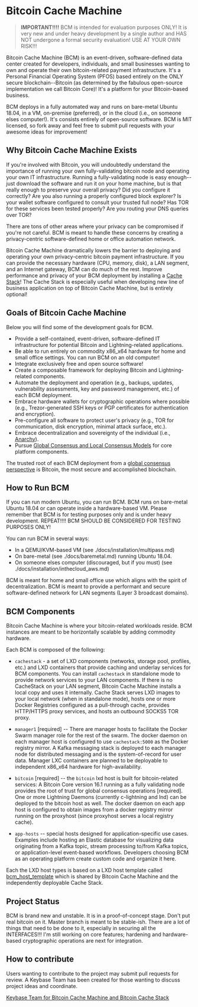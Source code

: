 
# Bitcoin Cache Machine

> **IMPORTANT!!!!**
> BCM is intended for evaluation purposes ONLY!
> It is very new and under heavy development by a single
> author and HAS NOT undergone a formal security evaluation!
> USE AT YOUR OWN RISK!!!

Bitcoin Cache Machine (BCM) is an event-driven, software-defined data center created for developers, individuals, and small businesses wanting to own and operate their own bitcoin-related payment infrastructure. It's a Personal Financial Operating System (PFOS) based entirely on the ONLY secure blockchain--Bitcoin (as determined by the fabulous open-source implementation we call Bitcoin Core)! It's a platform for your Bitcoin-based business.

BCM deploys in a fully automated way and runs on bare-metal Ubuntu 18.04, in a VM, on-premise (preferred), or in the cloud (i.e., on someone elses computer!). It's consists entirely of open-source software. BCM is MIT licensed, so fork away and feel free to submit pull requests with your awesome ideas for improvement!

## Why Bitcoin Cache Machine Exists

If you're involved with Bitcoin, you will undoubtedly understand the importance of running your own fully-validating bitcoin node and operating your own IT infrastructure. Running a fully-validating node is easy enough--just download the software and run it on your home machine, but is that really enough to preserve your overall privacy? Did you configure it correctly? Are you also running a properly configured block explorer? Is your wallet software configured to consult your trusted full node? Has TOR for these services been tested properly? Are you routing your DNS queries over TOR?

There are tons of other areas where your privacy can be compromised if you're not careful. BCM is meant to handle these concerns by creating a privacy-centric software-defined home or office automation network.

Bitcoin Cache Machine dramatically lowers the barrier to deploying and operating your own privacy-centric bitcoin payment infrastructure. If you can provide the necessary hardware (CPU, memory, disk), a LAN segment, and an Internet gateway, BCM can do much of the rest. Improve performance and privacy of your BCM deployment by installing a [Cache Stack](https://github.com/farscapian/bcm_cachestack)! The Cache Stack is especially useful when developing new line of business application on top of Bitcoin Cache Machine, but is entirely optional!

## Goals of Bitcoin Cache Machine

Below you will find some of the development goals for BCM.

* Provide a self-contained, event-driven, software-defined IT infrastructure for potential Bitcoin and Lightning-related applications.
* Be able to run entirely on commodity x86_x64 hardware for home and small office settings. You can run BCM on an old computer!
* Integrate exclusively free and open source software!
* Create a composable framework for deploying Bitcoin and Lightning-related components.
* Automate the deployment and operation (e.g., backups, updates, vulnerability assessments, key and password management, etc.) of each BCM deployment.
* Embrace hardware wallets for cryptographic operations where possible (e.g., Trezor-generated SSH keys or PGP certificates for authentication and encryption).
* Pre-configure all software to protect user's privacy (e.g., TOR for communication, disk encryption, minimal attack surface, etc.).
* Embrace decentralization and sovereignty of the individual (i.e., [Anarchy](https://en.wikipedia.org/wiki/Anarchy)).
* Pursue [Global Consensus and Local Consensus Models](https://twitter.com/SarahJamieLewis/status/1016832509709914112) for core platform components.

The trusted root of each BCM deployment from a [global consensus perspective](https://fieldnotes.resistant.tech/dags-and-decentralization/) is Bitcoin, the most secure and accomplished blockchain.

## How to Run BCM

If you can run modern Ubuntu, you can run BCM. BCM runs on bare-metal Ubuntu 18.04 or can operate inside a hardware-based VM. Please remember that BCM is for testing purposes only and is under heavy development. REPEAT!!!! BCM SHOULD BE CONSIDERED FOR TESTING PURPOSES ONLY!

You can run BCM in several ways:

* In a QEMU/KVM-based VM (see ./docs/installation/multipass.md)
* On bare-metal (see ./docs/baremetal.md) running Ubuntu 18.04.
* On someone elses computer (discouraged, but if you must) (see ./docs/installation/inthecloud_aws.md)

BCM is meant for home and small office use which aligns with the spirit of decentralization. BCM is meant to provide a performant and secure software-defined network for LAN segments (Layer 3 broadcast domains).

## BCM Components

Bitcoin Cache Machine is where your bitcoin-related workloads reside. BCM instances are meant to be horizontally scalable by adding commodity hardware. 

Each BCM is composed of the following:

* `cachestack` - a set of LXD components (networks, storage pool, profiles, etc.) and LXD containers that provide caching and underlay services for BCM components. You can install `cachestack` in standalone mode to provide network services to your LAN components. If there is no CacheStack on your LAN segment, Bitcoin Cache Machine installs a local copy and uses it internally. Cache Stack serves LXD images to your local network (when in standalone mode), hosts one or more Docker Registries configured as a pull-through cache, provides HTTP/HTTPS proxy services, and hosts an outbound SOCKS5 TOR proxy.

* `manager1` [required] -- There are manager hosts to facilitate the Docker Swarm manager role for the rest of the swarm. The docker daemon on each manager host is configured to use `cachestack:5000` as the Docker registry mirror. A Kafka messaging stack is deployed to each manager node for distributed messaging and is the system-of-record for user data. Manager LXC containers are planned to be deployable to independent x86_x64 hardware for high-availability.

* `bitcoin` [required] -- the `bitcoin` lxd host is built for bitcoin-related services: A Bitcoin Core version 16.1 running as a fully validating node provides the root of trust for global consensus operations [required]. One or more Lightning Daemons (currently c-lightning and lnd) can be deployed to the bitcoin host as well. The docker daemon on each app host is configured to obtain images from a docker registry mirror running on the proxyhost (since proxyhost serves a local registry cache).

* `app-hosts` -- special hosts designed for application-specific use cases. Examples include hosting an Elastic database for visualizing data originating from a Kafka topic, stream processing to/from Kafka topics, or application-level event-based workflows. Developers choosing BCM as an operating platform create custom code and organize it here.

Each the LXD host types is based on a LXD host template called [bcm_host_template](https://github.com/farscapian/bcm_host_template) which is shared by Bitcoin Cache Machine and the independently deployable Cache Stack.

## Project Status

BCM is brand new and unstable. It is in a proof-of-concept stage. Don't put real bitcoin on it. Master branch is meant to be stable-ish. There are a lot of things that need to be done to it, especially in securing all the INTERFACES!!! I'm still working on core features; hardening and hardware-based cryptographic operations are next for integration.

## How to contribute

Users wanting to contribute to the project may submit pull requests for review. A Keybase Team has been created for those wanting to discuss project ideas and coordinate.

[Keybase Team for Bitcoin Cache Machine and Bitcoin Cache Stack](https://keybase.io/team/btccachemachine)